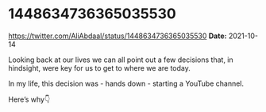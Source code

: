 # 1448634736365035530
https://twitter.com/AliAbdaal/status/1448634736365035530
**Date:** 2021-10-14

Looking back at our lives we can all point out a few decisions that, in hindsight, were key for us to get to where we are today.

In my life, this decision was - hands down - starting a YouTube channel.

Here’s why👇
